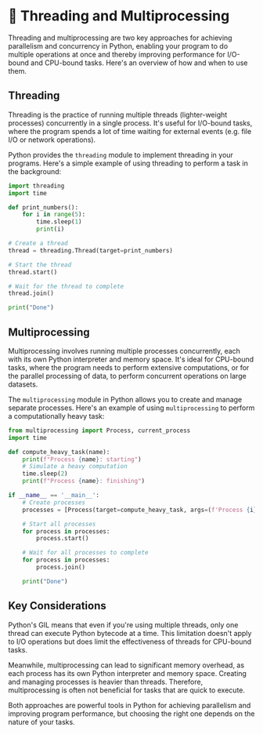 # 🧵 Threading and Multiprocessing

Threading and multiprocessing are two key approaches for achieving parallelism and concurrency in Python, enabling your program to do multiple operations at once and thereby improving performance for I/O-bound and CPU-bound tasks. Here's an overview of how and when to use them. 

## Threading

Threading is the practice of running multiple threads (lighter-weight processes) concurrently in a single process. It's useful for I/O-bound tasks, where the program spends a lot of time waiting for external events (e.g. file I/O or network operations).

Python provides the `threading` module to implement threading in your programs. Here's a simple example of using threading to perform a task in the background:

```python
import threading
import time

def print_numbers():
    for i in range(5):
        time.sleep(1)
        print(i)

# Create a thread
thread = threading.Thread(target=print_numbers)

# Start the thread
thread.start()

# Wait for the thread to complete
thread.join()

print("Done")
```

## Multiprocessing

Multiprocessing involves running multiple processes concurrently, each with its own Python interpreter and memory space. It's ideal for CPU-bound tasks, where the program needs to perform extensive computations, or for the parallel processing of data, to perform concurrent operations on large datasets.

The `multiprocessing` module in Python allows you to create and manage separate processes. Here's an example of using `multiprocessing` to perform a computationally heavy task:

```python
from multiprocessing import Process, current_process
import time

def compute_heavy_task(name):
    print(f"Process {name}: starting")
    # Simulate a heavy computation
    time.sleep(2)
    print(f"Process {name}: finishing")

if __name__ == '__main__':
    # Create processes
    processes = [Process(target=compute_heavy_task, args=(f'Process {i}',)) for i in range(5)]

    # Start all processes
    for process in processes:
        process.start()

    # Wait for all processes to complete
    for process in processes:
        process.join()

    print("Done")
```

## Key Considerations

Python's GIL means that even if you're using multiple threads, only one thread can execute Python bytecode at a time. This limitation doesn't apply to I/O operations but does limit the effectiveness of threads for CPU-bound tasks.

Meanwhile, multiprocessing can lead to significant memory overhead, as each process has its own Python interpreter and memory space. Creating and managing processes is heavier than threads. Therefore, multiprocessing is often not beneficial for tasks that are quick to execute.

Both approaches are powerful tools in Python for achieving parallelism and improving program performance, but choosing the right one depends on the nature of your tasks.